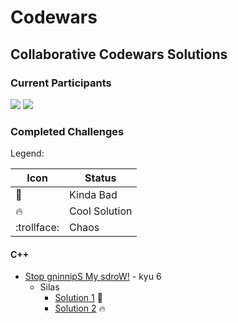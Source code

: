 # Codewars

## Collaborative Codewars Solutions

### Current Participants

<img src="https://www.codewars.com/users/ExVacuum/badges/small"/>
<img src="https://www.codewars.com/users/DaniilKi/badges/small"/>

### Completed Challenges

Legend:

Icon        | Status
------------| -------------
:shit:      | Kinda Bad
:fire:      | Cool Solution
:trollface: | Chaos

#### C++

- [Stop gninnipS My sdroW!](https://www.codewars.com/kata/5264d2b162488dc400000001/cpp) - kyu 6
    - Silas
      - [Solution 1](cpp\SpinWords\SpinWords-Silas-Attempt1\SpinWords.cpp) :shit:
      - [Solution 2](cpp\SpinWords\SpinWords-Silas-Attempt2\SpinWords.cpp) :fire:
